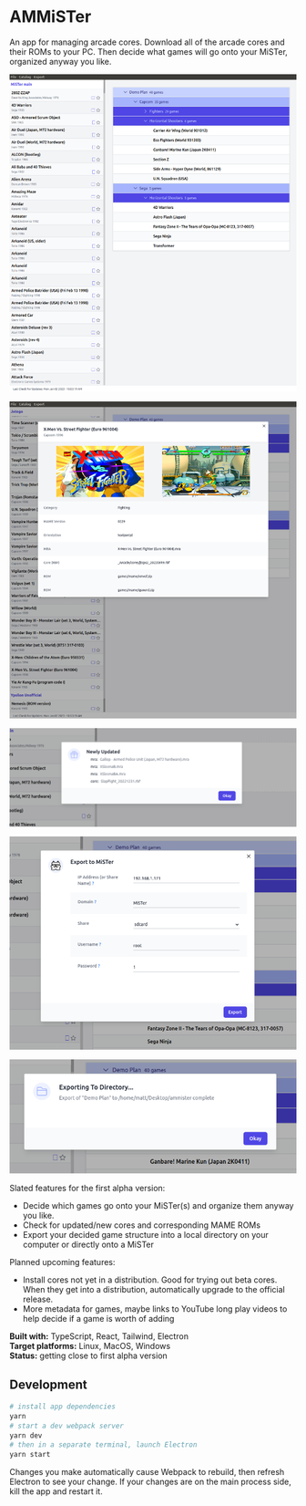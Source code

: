 # AMMiSTer

An app for managing arcade cores. Download all of the arcade cores and their ROMs to your PC. Then decide what games will go onto your MiSTer, organized anyway you like.

![screenshot-plan](https://github.com/city41/AMMiSTer/blob/main/screenshot-plan.png?raw=true)

![screenshot-detail](https://github.com/city41/AMMiSTer/blob/main/screenshot-detail.png?raw=true)

![screenshot-newlyUpdated](https://github.com/city41/AMMiSTer/blob/main/screenshot-newlyUpdated.png?raw=true)

![screenshot-exportToMister](https://github.com/city41/AMMiSTer/blob/main/screenshot-exportToMister.png?raw=true)

![screenshot-exportToDirectory](https://github.com/city41/AMMiSTer/blob/main/screenshot-exportToDirectory.png?raw=true)

Slated features for the first alpha version:

- Decide which games go onto your MiSTer(s) and organize them anyway you like.
- Check for updated/new cores and corresponding MAME ROMs
- Export your decided game structure into a local directory on your computer or directly onto a MiSTer

Planned upcoming features:

- Install cores not yet in a distribution. Good for trying out beta cores. When they get into a distribution, automatically upgrade to the official release.
- More metadata for games, maybe links to YouTube long play videos to help decide if a game is worth of adding

**Built with:** TypeScript, React, Tailwind, Electron  
**Target platforms:** Linux, MacOS, Windows  
**Status:** getting close to first alpha version

## Development

```bash
# install app dependencies
yarn
# start a dev webpack server
yarn dev
# then in a separate terminal, launch Electron
yarn start
```

Changes you make automatically cause Webpack to rebuild, then refresh Electron to see your change. If your changes are on the main process side, kill the app and restart it.
